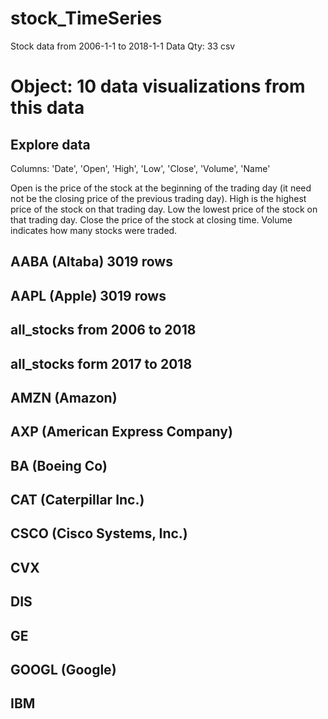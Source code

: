 # stock_TimeSeries
Stock data from 2006-1-1 to 2018-1-1
Data Qty: 33 csv

# Object: 10 data visualizations from this data

## Explore data
Columns: 'Date', 'Open', 'High', 'Low', 'Close', 'Volume', 'Name'

Open is the price of the stock at the beginning of the trading day (it need not be the closing price of the previous trading day).
High is the highest price of the stock on that trading day.
Low the lowest price of the stock on that trading day.
Close the price of the stock at closing time. 
Volume indicates how many stocks were traded. 

## AABA (Altaba) 3019 rows
## AAPL (Apple) 3019 rows
## all_stocks from 2006 to 2018
## all_stocks form 2017 to 2018
## AMZN (Amazon)
## AXP (American Express Company)
## BA (Boeing Co)
## CAT (Caterpillar Inc.)
## CSCO (Cisco Systems, Inc.)
## CVX
## DIS
## GE
## GOOGL (Google)
## IBM
